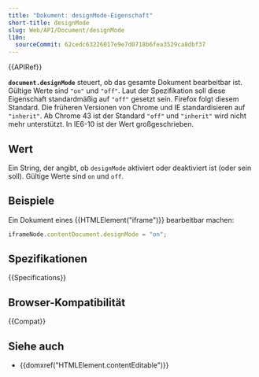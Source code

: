 ```yaml
---
title: "Dokument: designMode-Eigenschaft"
short-title: designMode
slug: Web/API/Document/designMode
l10n:
  sourceCommit: 62cedc63226017e9e7d0718b6fea3529ca8dbf37
---
```


{{APIRef}}

**`document.designMode`** steuert, ob das gesamte Dokument bearbeitbar ist. Gültige Werte sind `"on"` und `"off"`. Laut der Spezifikation soll diese Eigenschaft standardmäßig auf `"off"` gesetzt sein. Firefox folgt diesem Standard. Die früheren Versionen von Chrome und IE standardisieren auf `"inherit"`. Ab Chrome 43 ist der Standard `"off"` und `"inherit"` wird nicht mehr unterstützt. In IE6-10 ist der Wert großgeschrieben.

## Wert

Ein String, der angibt, ob `designMode` aktiviert oder deaktiviert ist (oder sein soll). Gültige Werte sind `on` und `off`.

## Beispiele

Ein Dokument eines {{HTMLElement("iframe")}} bearbeitbar machen:

```js
iframeNode.contentDocument.designMode = "on";
```

## Spezifikationen

{{Specifications}}

## Browser-Kompatibilität

{{Compat}}

## Siehe auch

- {{domxref("HTMLElement.contentEditable")}}
